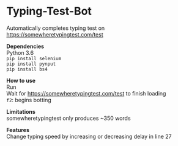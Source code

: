 # Typing-Test-Bot
Automatically completes typing test on https://somewheretypingtest.com/test

**Dependencies**<br>Python 3.6<br>`pip install selenium`<br>`pip install pynput`<br>`pip install bs4`

**How to use**<br>Run<br>Wait for https://somewheretypingtest.com/test to finish loading<br>`f2`: begins botting

**Limitations**<br>somewheretypingtest only produces ~350 words

**Features**<br>Change typing speed by increasing or decreasing delay in line 27

